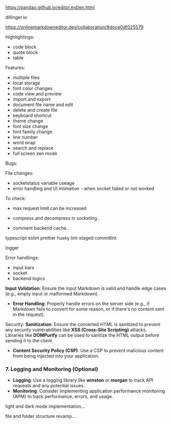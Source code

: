https://pandao.github.io/editor.md/en.html

dillinger.io

https://onlinemarkdowneditor.dev/collaboration/#doce0df025579

Highlightings:

- code block
- quote block
- table

Features:

- multiple files
- local storage
- font color changes
- code view and preview
- import and export
- document file name and edit
- delete and create file
- keyboard shortcut
- theme change
- font size change
- font family change
- line number
- word wrap
- search and replace
- full screen zen mode

Bugs:

File changes:

- socketstatus variable useage
- error handling and UI intimation - when socket failed or not worked

To check:

- max request limit can be increased
- compress and decompress in socketing..

- comment backend cache..

typescript
eslint
prettier
husky
lint-staged
commitlint

logger

Error handlings:

- input bars
- socket
- backend logics

**Input Validation**: Ensure the input Markdown is valid and handle edge cases (e.g., empty input or malformed Markdown).

- **Error Handling**: Properly handle errors on the server side (e.g., if Markdown fails to convert for some reason, or if there's no content sent in the request).

Security:
**Sanitization**: Ensure the converted HTML is sanitized to prevent any security vulnerabilities like **XSS (Cross-Site Scripting)** attacks. Libraries like **DOMPurify** can be used to sanitize the HTML output before sending it to the client.

- **Content Security Policy (CSP)**: Use a CSP to prevent malicious content from being injected into your application.

### 7. **Logging and Monitoring (Optional)**

- **Logging**: Use a logging library like **winston** or **morgan** to track API requests and any potential issues.
- **Monitoring**: Consider implementing application performance monitoring (APM) to track performance, errors, and usage.

light and dark mode implementation...

file and folder structure revamp...
